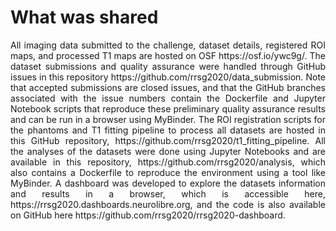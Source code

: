 # What was shared

<p style="text-align:justify;">
All imaging data submitted to the challenge, dataset details, registered ROI maps, and processed T1 maps are hosted on OSF https://osf.io/ywc9g/. The dataset submissions and quality assurance were handled through GitHub issues in this repository https://github.com/rrsg2020/data_submission. Note that accepted submissions are closed issues, and that the GitHub branches associated with the issue numbers contain the Dockerfile and Jupyter Notebook scripts that reproduce these preliminary quality assurance results and can be run in a browser using MyBinder. The ROI registration scripts for the phantoms and T1 fitting pipeline to process all datasets are hosted in this GitHub repository, https://github.com/rrsg2020/t1_fitting_pipeline. All the analyses of the datasets were done using Jupyter Notebooks and are available in this repository, https://github.com/rrsg2020/analysis, which also contains a Dockerfile to reproduce the environment using a tool like MyBinder. A dashboard was developed to explore the datasets information and results in a browser, which is accessible here, https://rrsg2020.dashboards.neurolibre.org, and the code is also available on GitHub here https://github.com/rrsg2020/rrsg2020-dashboard. 
</p>